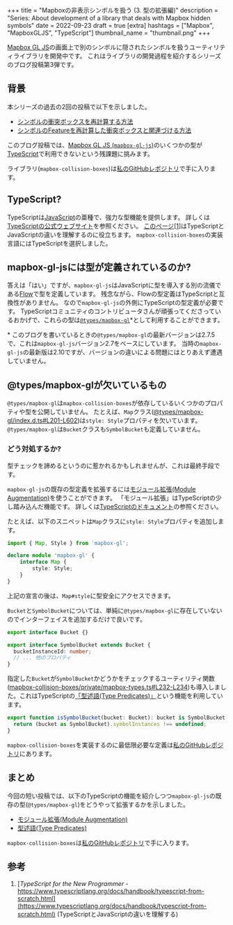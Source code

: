 +++
title = "Mapboxの非表示シンボルを扱う (3. 型の拡張編)"
description = "Series: About development of a library that deals with Mapbox hidden symbols"
date = 2022-09-23
draft = true
[extra]
hashtags = ["Mapbox", "MapboxGLJS", "TypeScript"]
thumbnail_name = "thumbnail.png"
+++

[Mapbox GL JS](https://docs.mapbox.com/mapbox-gl-js/guides/)の画面上で別のシンボルに隠されたシンボルを扱うユーティリティライブラリを開発中です。
これはライブラリの開発過程を紹介するシリーズのブログ投稿第3弾です。

<!-- more -->

## 背景

本シリーズの過去の2回の投稿で以下を示しました。
- [シンボルの衝突ボックスを再計算する方法](../0009-mapbox-collision-boxes/)
- [シンボルのFeatureを再計算した衝突ボックスと関連づける方法](../0010-mapbox-collision-boxes/)

このブログ投稿では、[Mapbox GL JS (`mapbox-gl-js`)](https://docs.mapbox.com/mapbox-gl-js/guides/)のいくつかの型が[TypeScript](https://www.typescriptlang.org)で利用できないという残課題に挑みます。

ライブラリ(`mapbox-collision-boxes`)は[私のGitHubレポジトリ](https://github.com/codemonger-io/mapbox-collision-boxes)で手に入ります。

## TypeScript?

TypeScriptは[JavaScript](https://developer.mozilla.org/en-US/docs/Web/JavaScript)の亜種で、強力な型機能を提供します。
詳しくは[TypeScriptの公式ウェブサイト](https://www.typescriptlang.org)を参照ください。
[このページ](https://www.typescriptlang.org/docs/handbook/typescript-from-scratch.html)[\[1\]](#参考)はTypeScriptとJavaScriptの違いを理解するのに役立ちます。
`mapbox-collision-boxes`の実装言語にはTypeScriptを選択しました。

## mapbox-gl-jsには型が定義されているのか?

答えは「はい」ですが、`mapbox-gl-js`はJavaScriptに型を導入する別の流儀である[Flow](https://flow.org)で型を定義しています。
残念ながら、Flowの型定義はTypeScriptと互換性がありません。
なので`mapbox-gl-js`の外側にTypeScriptの型定義が必要です。
TypeScriptコミュニティのコントリビュータさんが頑張ってくださっているおかげで、これらの型は[`@types/mapbox-gl`](https://www.npmjs.com/package/@types/mapbox-gl)\*として利用することができます。

\* このブログを書いているときの`@types/mapbox-gl`の最新バージョンは2.7.5で、これは`mapbox-gl-js`バージョン2.7をベースにしています。
当時の`mapbox-gl-js`の最新版は2.10ですが、バージョンの違いによる問題にはとりあえず遭遇していません。

## @types/mapbox-glが欠いているもの

`@types/mapbox-gl`は`mapbox-collision-boxes`が依存しているいくつかのプロパティや型を公開していません。
たとえば、`Map`クラス([@types/mapbox-gl/index.d.ts#L201-L602](https://github.com/DefinitelyTyped/DefinitelyTyped/blob/482d94eee7b27c478034e188bbeb64e2f995bbd8/types/mapbox-gl/index.d.ts#L201-L602))は`style: Style`プロパティを欠いています。
`@types/mapbox-gl`は`Bucket`クラスも`SymbolBucket`も定義していません。

### どう対処するか?

型チェックを諦めるというのに惹かれるかもしれませんが、これは最終手段です。

`mapbox-gl-js`の既存の型定義を拡張するには[モジュール拡張(Module Augmentation)](https://www.typescriptlang.org/docs/handbook/declaration-merging.html#module-augmentation)を使うことができます。
「モジュール拡張」はTypeScriptの少し踏み込んだ機能です。
詳しくは[TypeScriptのドキュメント](https://www.typescriptlang.org/docs/handbook/declaration-merging.html#module-augmentation)の参照ください。

たとえば、以下のスニペットは`Map`クラスに`style: Style`プロパティを追加します。
```ts
import { Map, Style } from 'mapbox-gl';

declare module 'mapbox-gl' {
    interface Map {
        style: Style;
    }
}
```

上記の宣言の後は、`Map#style`に型安全にアクセスできます。

`Bucket`と`SymbolBucket`については、単純に`@types/mapbox-gl`に存在していないのでインターフェイスを追加するだけで良いです。
```ts
export interface Bucket {}

export interface SymbolBucket extends Bucket {
  bucketInstanceId: number;
  // ... 他のプロパティ
}
```

指定した`Bucket`が`SymbolBucket`かどうかをチェックするユーティリティ関数([mapbox-collision-boxes/private/mapbox-types.ts#L232-L234](https://github.com/codemonger-io/mapbox-collision-boxes/blob/b48e39231ef328815ef9ad276fd230de2ccfcaab/src/private/mapbox-types.ts#L232-L234))も導入しました。これはTypeScriptの[「型述語(Type Predicates)」](https://www.typescriptlang.org/docs/handbook/2/narrowing.html#using-type-predicates)という機能を利用しています。
```ts
export function isSymbolBucket(bucket: Bucket): bucket is SymbolBucket {
  return (bucket as SymbolBucket).symbolInstances !== undefined;
}
```

`mapbox-collision-boxes`を実装するのに最低限必要な定義は[私のGitHubレポジトリ](https://github.com/codemonger-io/mapbox-collision-boxes/blob/db7812e7c874df1f59ea6264e027ac0eeeb95875/src/private/mapbox-types.ts)にあります。

## まとめ

今回の短い投稿では、以下のTypeScriptの機能を紹介しつつ`mapbox-gl-js`の既存の型(`@types/mapbox-gl`)をどうやって拡張するかを示しました。
- [モジュール拡張(Module Augmentation)](https://www.typescriptlang.org/docs/handbook/declaration-merging.html#module-augmentation)
- [型述語(Type Predicates)](https://www.typescriptlang.org/docs/handbook/2/narrowing.html#using-type-predicates)

`mapbox-collision-boxes`は[私のGitHubレポジトリ](https://github.com/codemonger-io/mapbox-collision-boxes)で手に入ります。

## 参考

1. [_TypeScript for the New Programmer_ - https://www.typescriptlang.org/docs/handbook/typescript-from-scratch.html](https://www.typescriptlang.org/docs/handbook/typescript-from-scratch.html) (TypeScriptとJavaScriptの違いを理解する)